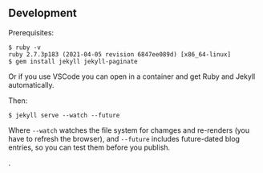 ## Development

Prerequisites:

```
$ ruby -v
ruby 2.7.3p183 (2021-04-05 revision 6847ee089d) [x86_64-linux]
$ gem install jekyll jekyll-paginate
```

Or if you use VSCode you can open in a container and get Ruby and Jekyll automatically.

Then:

```
$ jekyll serve --watch --future
```

Where `--watch` watches the file system for chamges and re-renders (you have to refresh the browser), and `--future` includes future-dated blog entries, so you can test them before you publish.

.
